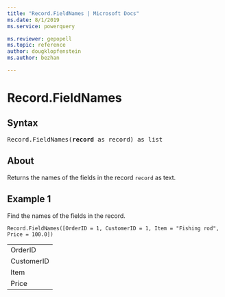 ```yaml
---
title: "Record.FieldNames | Microsoft Docs"
ms.date: 8/1/2019
ms.service: powerquery

ms.reviewer: gepopell
ms.topic: reference
author: dougklopfenstein
ms.author: bezhan

---
```

# Record.FieldNames

## Syntax

<pre>
Record.FieldNames(<b>record</b> as record) as list
</pre>
  
## About  
Returns the names of the fields in the record `record` as text.

## Example 1
Find the names of the fields in the record.

```powerquery-m
Record.FieldNames([OrderID = 1, CustomerID = 1, Item = "Fishing rod", Price = 100.0])
```

<table> <tr><td>OrderID</td></tr> <tr><td>CustomerID</td></tr> <tr><td>Item</td></tr> <tr><td>Price</td></tr> </table>

